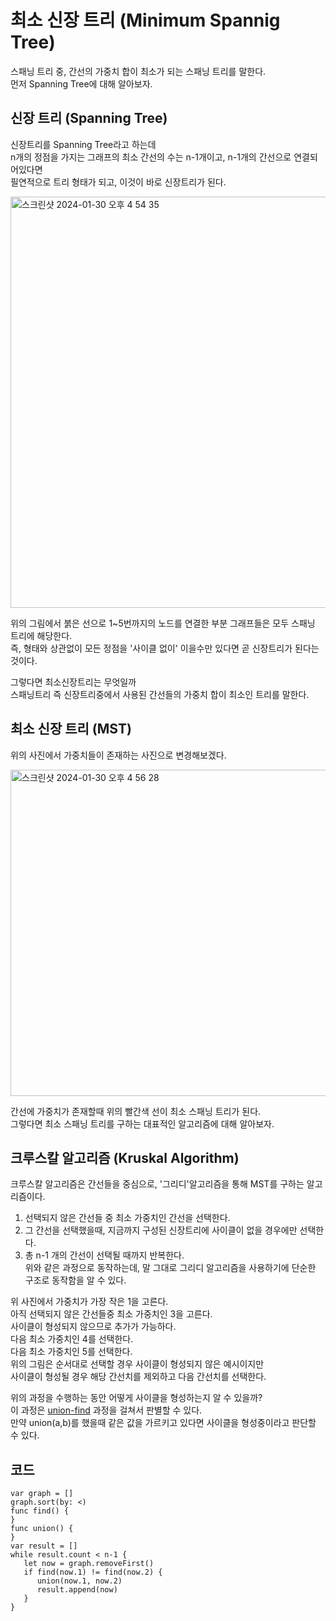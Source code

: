 # 최소 신장 트리 (Minimum Spannig Tree)
스패닝 트리 중, 간선의 가중치 합이 최소가 되는 스패닝 트리를 말한다.   
먼저 Spanning Tree에 대해 알아보자.   

## 신장 트리 (Spanning Tree)
신장트리를 Spanning Tree라고 하는데      
n개의 정점을 가지는 그래프의 최소 간선의 수는 n-1개이고, n-1개의 간선으로 연결되어있다면   
필연적으로 트리 형태가 되고, 이것이 바로 신장트리가 된다.   

   
<img width="658" alt="스크린샷 2024-01-30 오후 4 54 35" src="https://github.com/ww5702/Swift_Coding_Test/assets/60501045/aa46a412-42e0-4941-be44-f8d7f663411d">


   
위의 그림에서 붉은 선으로 1~5번까지의 노드를 연결한 부분 그래프들은 모두 스패닝 트리에 해당한다.   
즉, 형태와 상관없이 모든 정점을 '사이클 없이' 이을수만 있다면 곧 신장트리가 된다는것이다.   
      
그렇다면 최소신장트리는 무엇일까   
스패닝트리 즉 신장트리중에서 사용된 간선들의 가중치 합이 최소인 트리를 말한다.   

## 최소 신장 트리 (MST)
위의 사진에서 가중치들이 존재하는 사진으로 변경해보겠다.   
   
   
<img width="522" alt="스크린샷 2024-01-30 오후 4 56 28" src="https://github.com/ww5702/Swift_Coding_Test/assets/60501045/6d194fb1-b130-4081-8d5e-0cb230e63dc2">   
   
   
간선에 가중치가 존재할때 위의 빨간색 선이 최소 스패닝 트리가 된다.   
그렇다면 최소 스패닝 트리를 구하는 대표적인 알고리즘에 대해 알아보자.   
   
    
## 크루스칼 알고리즘 (Kruskal Algorithm)    
크루스칼 알고리즘은 간선들을 중심으로, '그리디'알고리즘을 통해 MST를 구하는 알고리즘이다.   
1. 선택되지 않은 간선들 중 최소 가중치인 간선을 선택한다.
2. 그 간선을 선택했을때, 지금까지 구성된 신장트리에 사이클이 없을 경우에만 선택한다.   
3. 총 n-1 개의 간선이 선택될 때까지 반복한다.   
위와 같은 과정으로 동작하는데,
말 그대로 그리디 알고리즘을 사용하기에 단순한 구조로 동작함을 알 수 있다.
   
위 사진에서 가중치가 가장 작은 1을 고른다.   
아직 선택되지 않은 간선들중 최소 가중치인 3을 고른다.   
사이클이 형성되지 않으므로 추가가 가능하다.   
다음 최소 가중치인 4를 선택한다.   
다음 최소 가중치인 5를 선택한다.   
위의 그림은 순서대로 선택할 경우 사이클이 형성되지 않은 예시이지만   
사이클이 형성될 경우 해당 간선치를 제외하고 다음 간선치를 선택한다.   
   
   
위의 과정을 수행하는 동안 어떻게 사이클을 형성하는지 알 수 있을까?   
이 과정은 [union-find](https://github.com/ww5702/Swift_Coding_Test/tree/main/BAEKJOON/%EC%9C%A0%EB%8B%88%EC%98%A8%20%ED%8C%8C%EC%9D%B8%EB%93%9C) 과정을 걸쳐서 판별할 수 있다.   
만약 union(a,b)를 했을때 같은 값을 가르키고 있다면 사이클을 형성중이라고 판단할 수 있다.   

## 코드
```
var graph = []
graph.sort(by: <)
func find() {
}
func union() {
}
var result = []
while result.count < n-1 {
   let now = graph.removeFirst()
   if find(now.1) != find(now.2) {
      union(now.1, now.2)
      result.append(now)
   }
}
```
